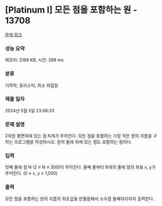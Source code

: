 # [Platinum I] 모든 점을 포함하는 원 - 13708 

[문제 링크](https://www.acmicpc.net/problem/13708) 

### 성능 요약

메모리: 2168 KB, 시간: 268 ms

### 분류

기하학, 휴리스틱, 최소 외접원

### 제출 일자

2024년 5월 5일 23:08:33

### 문제 설명

<p>2차원 평면위에 있는 점 N개가 주어진다. 모든 점을 포함하는 가장 작은 원의 지름을 구하는 프로그램을 작성하시오. 원의 둘레 위에 있는 점도 포함하는 점이다.</p>

### 입력 

 <p>첫째 줄에 점 N (2 ≤ N ≤ 300)이 주어진다. 둘째 줄부터 N개의 줄에 점의 좌표 x, y가 주어진다. (0 ≤ x, y ≤ 1,000)</p>

### 출력 

 <p>모든 점을 포함하는 원의 지름의 최솟값을 반올림해서 소수점 둘째자리까지 출력한다.</p>

